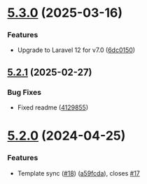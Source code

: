 # [5.3.0](https://github.com/tenantcloud/laravel-boolean-softdeletes/compare/v5.2.1...v5.3.0) (2025-03-16)


### Features

* Upgrade to Laravel 12 for v7.0 ([6dc0150](https://github.com/tenantcloud/laravel-boolean-softdeletes/commit/6dc01508ce28c3d7c895b038d1e371e1e7928ad3))

## [5.2.1](https://github.com/tenantcloud/laravel-boolean-softdeletes/compare/v5.2.0...v5.2.1) (2025-02-27)


### Bug Fixes

* Fixed readme ([4129855](https://github.com/tenantcloud/laravel-boolean-softdeletes/commit/41298556add0b21fc1ad283318f96d47cf58564f))

# [5.2.0](https://github.com/tenantcloud/laravel-boolean-softdeletes/compare/v5.1.0...v5.2.0) (2024-04-25)


### Features

* Template sync ([#18](https://github.com/tenantcloud/laravel-boolean-softdeletes/issues/18)) ([a59fcda](https://github.com/tenantcloud/laravel-boolean-softdeletes/commit/a59fcdaff9de1b89b8b97401b225088c1680172d)), closes [#17](https://github.com/tenantcloud/laravel-boolean-softdeletes/issues/17)
